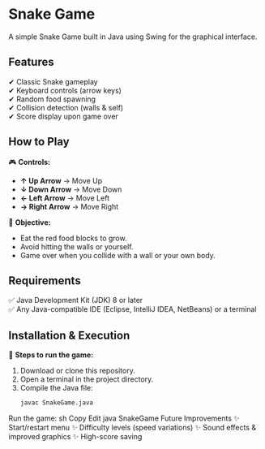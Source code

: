 # Snake Game  

A simple Snake Game built in Java using Swing for the graphical interface.  

## Features  
✔ Classic Snake gameplay  
✔ Keyboard controls (arrow keys)  
✔ Random food spawning  
✔ Collision detection (walls & self)  
✔ Score display upon game over  

## How to Play  
🎮 **Controls:**  
- **↑ Up Arrow** → Move Up  
- **↓ Down Arrow** → Move Down  
- **← Left Arrow** → Move Left  
- **→ Right Arrow** → Move Right  

🍎 **Objective:**  
- Eat the red food blocks to grow.  
- Avoid hitting the walls or yourself.  
- Game over when you collide with a wall or your own body.  

## Requirements  
✅ Java Development Kit (JDK) 8 or later  
✅ Any Java-compatible IDE (Eclipse, IntelliJ IDEA, NetBeans) or a terminal  

## Installation & Execution  
📌 **Steps to run the game:**  
1. Download or clone this repository.  
2. Open a terminal in the project directory.  
3. Compile the Java file:  
   ```sh
   javac SnakeGame.java
Run the game:
sh
Copy
Edit
java SnakeGame
Future Improvements
✨ Start/restart menu
✨ Difficulty levels (speed variations)
✨ Sound effects & improved graphics
✨ High-score saving
